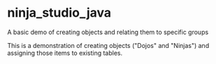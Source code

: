 # ninja_studio_java
A basic demo of creating objects and relating them to specific groups

This is a demonstration of creating objects ("Dojos" and "Ninjas") and assigning those items to existing tables.

